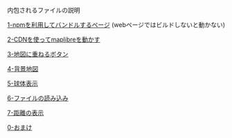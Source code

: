 内包されるファイルの説明


[1-npmを利用してバンドルするページ](./1-usenpm/)
(webページではビルドしないと動かない)


[2-CDNを使ってmaplibreを動かす](./2-useCDN/)



[3-地図に重ねるボタン](./3-userInteractions/)

[4-背景地図](./4-backgroundMaps)

[5-球体表示](./5-globeView/)

[6-ファイルの読み込み](./6-readFiles)

[7-距離の表示](./7-distance/)


[0-おまけ](./0-node-lessons/)